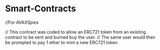 # Smart-Contracts

//For AVAXSpies

// This contract was coded to allow an ERC721 token from an existing contract to be sent and burned buy the user.
// The same user would then be prompted to pay 1 ether to mint a new ERC721 token.

